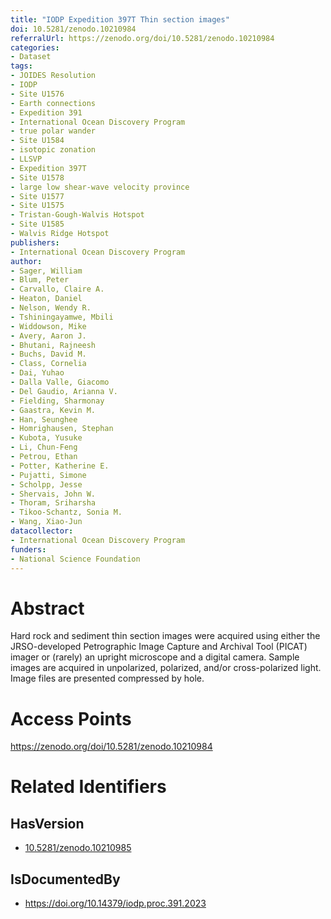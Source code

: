```yaml
---
title: "IODP Expedition 397T Thin section images"
doi: 10.5281/zenodo.10210984
referralUrl: https://zenodo.org/doi/10.5281/zenodo.10210984
categories:
- Dataset
tags:
- JOIDES Resolution
- IODP
- Site U1576
- Earth connections
- Expedition 391
- International Ocean Discovery Program
- true polar wander
- Site U1584
- isotopic zonation
- LLSVP
- Expedition 397T
- Site U1578
- large low shear-wave velocity province
- Site U1577
- Site U1575
- Tristan-Gough-Walvis Hotspot
- Site U1585
- Walvis Ridge Hotspot
publishers:
- International Ocean Discovery Program
author:
- Sager, William
- Blum, Peter
- Carvallo, Claire A.
- Heaton, Daniel
- Nelson, Wendy R.
- Tshiningayamwe, Mbili
- Widdowson, Mike
- Avery, Aaron J.
- Bhutani, Rajneesh
- Buchs, David M.
- Class, Cornelia
- Dai, Yuhao
- Dalla Valle, Giacomo
- Del Gaudio, Arianna V.
- Fielding, Sharmonay
- Gaastra, Kevin M.
- Han, Seunghee
- Homrighausen, Stephan
- Kubota, Yusuke
- Li, Chun-Feng
- Petrou, Ethan
- Potter, Katherine E.
- Pujatti, Simone
- Scholpp, Jesse
- Shervais, John W.
- Thoram, Sriharsha
- Tikoo-Schantz, Sonia M.
- Wang, Xiao-Jun
datacollector:
- International Ocean Discovery Program
funders:
- National Science Foundation
---
```


# Abstract
Hard rock and sediment thin section images were acquired using either the JRSO-developed Petrographic Image Capture and Archival Tool (PICAT) imager or (rarely) an upright microscope and a digital camera. Sample images are acquired in unpolarized, polarized, and/or cross-polarized light. Image files are presented compressed by hole.

# Access Points
https://zenodo.org/doi/10.5281/zenodo.10210984

# Related Identifiers
## HasVersion
- [10.5281/zenodo.10210985](../../10.5281/zenodo.10210985/)
## IsDocumentedBy
- https://doi.org/10.14379/iodp.proc.391.2023